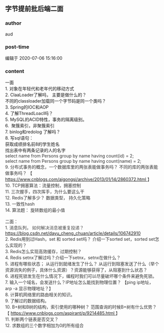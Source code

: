 ## 字节提前批后端二面
### author 
aud
### post-time 

编辑于  2020-07-06 15:16:00
### content 
<div class="post-topic-des nc-post-content">
 <div>
  一面
 </div>
 <div>
  1. 对象在年轻代和老年代的移动方式
 </div>
 <div>
  2. ClaaLoader了解吗， 主要是做什么的？
  <br/>
 </div>
 <div>
  不同的classloader加载同一个字节码是同一个类吗？
 </div>
 <div>
  3. Spring的IOC和AOP
 </div>
 <div>
  4. 了解ThreadLoacl吗？
 </div>
 <div>
  5. MySQL的ACID特性，事务的隔离级别。
 </div>
 <div>
  6.  聚簇索引，非聚簇索引
 </div>
 <div>
  7. binlog和redolog 了解吗？
 </div>
 <div>
  8. 写sql语句：
 </div>
 <div>
  获取成绩排名前8的学生姓名
 </div>
 <div>
  找出表中有两条记录的人的名字
 </div>
 <div>
  <span style="color:#333333;">
   select name from Persons group by name having count(id) = 2;
  </span>
  <br/>
 </div>
 <div>
  <span style="color:#333333;">
   select name from Persons group by name having count(name) = 2;
   <br/>
  </span>
 </div>
 <div>
  <span style="color:#333333;">
   9. 分布式事务的概念，一个数据库里的两张表能做事务吗？ 不同的库的两张表能做事务吗？ 【
   <a href="https://www.cnblogs.com/aigongsi/archive/2013/01/14/2860372.html" target="_blank">
    https://www.cnblogs.com/aigongsi/archive/2013/01/14/2860372.html
   </a>
   】
  </span>
 </div>
 <div>
  <span style="color:#333333;">
   10. TCP拥塞算法：流量控制，拥塞控制
  </span>
 </div>
 <div>
  <span style="color:#333333;">
   11. 三次握手，四次挥手，为什么要这么干
  </span>
 </div>
 <div>
  <span style="color:#333333;">
   12. Redis了解多少？ 数据类型， 持久化策略
  </span>
 </div>
 <div>
  <span style="color:#333333;">
   13. 一致性hash
  </span>
 </div>
 <div>
  <span style="color:#333333;">
   14. 算法题： 旋转数组的最小值
  </span>
 </div>
 <div>
  <span style="color:#333333;">
   <br/>
  </span>
 </div>
 <div>
  <span style="color:#333333;">
   二面：
  </span>
 </div>
 <div>
  <span style="color:#333333;">
   1. 消息队列，
   <span style="color:#4D4D4D;">
    如何解决消息被重复投递？
   </span>
  </span>
 </div>
 <div>
  <span style="color:#333333;">
   <span style="color:#4D4D4D;">
    <a href="https://blog.csdn.net/dayu_cheng_chuan/article/details/106742910" target="_blank">
     https://blog.csdn.net/dayu_cheng_chuan/article/details/106742910
    </a>
   </span>
  </span>
 </div>
 <div>
  <span style="color:#333333;">
   2. Redis用到过Hash，set 和 sorted set吗？ 介绍一下sorted set，sorted set怎么实现的？
  </span>
 </div>
 <div>
  <span style="color:#333333;">
   3. Redis怎么实现高效缓存，过期控制？
  </span>
 </div>
 <div>
  <span style="color:#333333;">
   4. Redis setnx了解过吗？介绍一下setnx，setnx在做什么？
  </span>
 </div>
 <div>
  <span style="color:#333333;">
   5. 进程有哪些状态； 从运行到就绪发生了什么？ 从运行到阻塞发送了什么（举个资源消失的例子，具体什么资源）？资源能够获得了，从阻塞到什么状态？
  </span>
 </div>
 <div>
  <span style="color:#333333;">
   6. 进程死锁发生在什么情况下，编程时我们可以尽量破坏哪个条件来避免死锁。
  </span>
 </div>
 <div>
  <span style="color:#333333;">
   7. 输入一个域名，会发送什么？IP地址怎么能找到物理位置？ 【ping ip地址， arp -a 显示物理地址？】
  </span>
 </div>
 <div>
  <span style="color:#333333;">
   8. 计算机网络里的路由相关的知识。
  </span>
 </div>
 <div>
  <span style="color:#333333;">
   9. 了解过的数据结构。
  </span>
 </div>
 <div>
  <span style="color:#333333;">
   10. B+树和B树的结构，索引使用的哪种树？ 范围查询的时候B+树有什么优势？ 【
   <a href="https://www.cnblogs.com/aspirant/p/9214485.html" target="_blank">
    https://www.cnblogs.com/aspirant/p/9214485.html
   </a>
   】
  </span>
 </div>
 <div>
  <span style="color:#333333;">
   11. 判断两个链表是否交叉？
  </span>
 </div>
 <div>
  <span style="color:#333333;">
   12. 求数组的三个数字相加为0的所有组合
  </span>
 </div>
</div>

